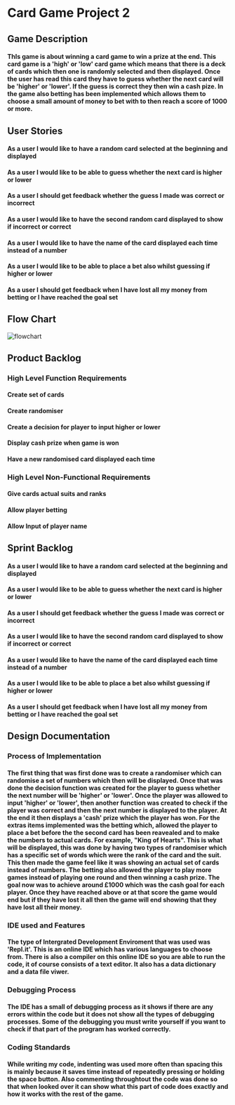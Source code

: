 # Card Game Project 2

## Game Description
#### ThIs game is about winning a card game to win a prize at the end. This card game is a 'high' or 'low' card game which means that there is a deck of cards which then one is randomly selected and then displayed. Once the user has read this card they have to guess whether the next card will be 'higher' or 'lower'. If the guess is correct they then win a cash pize. In the game also betting has been implemented which allows them to choose a small amount of money to bet with to then reach a score of 1000 or more.

## User Stories

#### As a user I would like to have a random card selected at the beginning and displayed 
#### As a user I would like to be able to guess whether the next card is higher or lower
#### As a user I should get feedback whether the guess I made was correct or incorrect
#### As a user I would like to have the second random card displayed to show if incorrect or correct
#### As a user I would like to have the name of the card displayed each time instead of a number
#### As a user I would like to be able to place a bet also whilst guessing if higher or lower
#### As a user I should get feedback when I have lost all my money from betting or I have reached the goal set

## Flow Chart

![flowchart](https://github.com/kap14275819/Card-game-Project-2/blob/master/card%20game.jpg)

## Product Backlog

### High Level Function Requirements
#### Create set of cards
#### Create randomiser
#### Create a decision for player to input higher or lower
#### Display cash prize when game is won
#### Have a new randomised card displayed each time

### High Level Non-Functional Requirements
#### Give cards actual suits and ranks
#### Allow player betting
#### Allow Input of player name

## Sprint Backlog

#### As a user I would like to have a random card selected at the beginning and displayed 
#### As a user I would like to be able to guess whether the next card is higher or lower
#### As a user I should get feedback whether the guess I made was correct or incorrect
#### As a user I would like to have the second random card displayed to show if incorrect or correct
#### As a user I would like to have the name of the card displayed each time instead of a number
#### As a user I would like to be able to place a bet also whilst guessing if higher or lower
#### As a user I should get feedback when I have lost all my money from betting or I have reached the goal set

## Design Documentation
### Process of Implementation
#### The first thing that was first done was to create a randomiser which can randomise a set of numbers which then will be displayed. Once that was done the decision function was created for the player to guess whether the next number will be 'higher' or 'lower'. Once the player was allowed to input 'higher' or 'lower', then another function was created to check if the player was correct and then the next number is displayed to the player. At the end it then displays a 'cash' prize which the player has won. For the extras items implemented was the betting which, allowed the player to place a bet before the the second card has been reavealed and to make the numbers to actual cards. For example, "King of Hearts". This is what will be displayed, this was done by having two types of randomiser which has a specific set of words which were the rank of the card and the suit. This then made the game feel like it was showing an actual set of cards instead of numbers. The betting also allowed the player to play more games instead of playing one round and then winning a cash prize. The goal now was to achieve around £1000 which was the cash goal for each player. Once they have reached above or at that score the game would end but if they have lost it all then the game will end showing that they have lost all their money.

### IDE used and Features
#### The type of Intergrated Development Enviroment that was used was 'Repl.it'. This is an online IDE which has various languages to choose from. There is also a compiler on this online IDE so you are able to run the code, it of course consists of a text editor. It also has a data dictionary and a data file viwer.

### Debugging Process
#### The IDE has a small of debugging process as it shows if there are any errors within the code but it does not show all the types of debugging processes. Some of the debugging you must write yourself if you want to check if that part of the program has worked correctly.

### Coding Standards
#### While writing my code, indenting was used more often than spacing this is mainly because it saves time instead of repeatedly pressing or holding the space button. Also commenting throughtout the code was done so that when looked over it can show what this part of code does exactly and how it works with the rest of the game.
